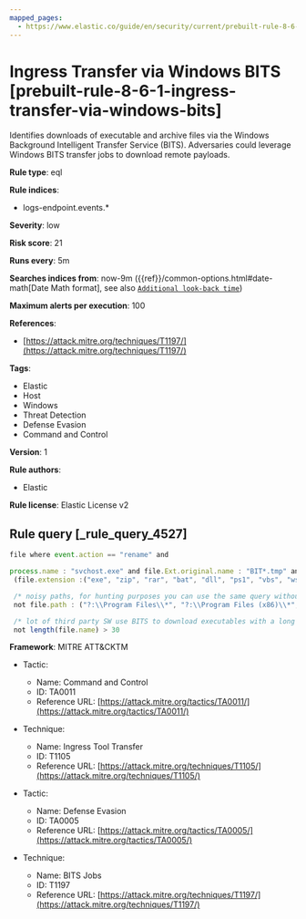 ```yaml
---
mapped_pages:
  - https://www.elastic.co/guide/en/security/current/prebuilt-rule-8-6-1-ingress-transfer-via-windows-bits.html
---
```


# Ingress Transfer via Windows BITS [prebuilt-rule-8-6-1-ingress-transfer-via-windows-bits]

Identifies downloads of executable and archive files via the Windows Background Intelligent Transfer Service (BITS). Adversaries could leverage Windows BITS transfer jobs to download remote payloads.

**Rule type**: eql

**Rule indices**:

* logs-endpoint.events.*

**Severity**: low

**Risk score**: 21

**Runs every**: 5m

**Searches indices from**: now-9m ({{ref}}/common-options.html#date-math[Date Math format], see also [`Additional look-back time`](docs-content://solutions/security/detect-and-alert/create-detection-rule.md#rule-schedule))

**Maximum alerts per execution**: 100

**References**:

* [https://attack.mitre.org/techniques/T1197/](https://attack.mitre.org/techniques/T1197/)

**Tags**:

* Elastic
* Host
* Windows
* Threat Detection
* Defense Evasion
* Command and Control

**Version**: 1

**Rule authors**:

* Elastic

**Rule license**: Elastic License v2

## Rule query [_rule_query_4527]

```js
file where event.action == "rename" and

process.name : "svchost.exe" and file.Ext.original.name : "BIT*.tmp" and
 (file.extension :("exe", "zip", "rar", "bat", "dll", "ps1", "vbs", "wsh", "js", "vbe", "pif", "scr", "cmd", "cpl") or file.Ext.header_bytes : "4d5a*") and

 /* noisy paths, for hunting purposes you can use the same query without the following exclusions */
 not file.path : ("?:\\Program Files\\*", "?:\\Program Files (x86)\\*", "?:\\Windows\\*", "?:\\ProgramData\\*\\*") and

 /* lot of third party SW use BITS to download executables with a long file name */
 not length(file.name) > 30
```

**Framework**: MITRE ATT&CKTM

* Tactic:

    * Name: Command and Control
    * ID: TA0011
    * Reference URL: [https://attack.mitre.org/tactics/TA0011/](https://attack.mitre.org/tactics/TA0011/)

* Technique:

    * Name: Ingress Tool Transfer
    * ID: T1105
    * Reference URL: [https://attack.mitre.org/techniques/T1105/](https://attack.mitre.org/techniques/T1105/)

* Tactic:

    * Name: Defense Evasion
    * ID: TA0005
    * Reference URL: [https://attack.mitre.org/tactics/TA0005/](https://attack.mitre.org/tactics/TA0005/)

* Technique:

    * Name: BITS Jobs
    * ID: T1197
    * Reference URL: [https://attack.mitre.org/techniques/T1197/](https://attack.mitre.org/techniques/T1197/)



